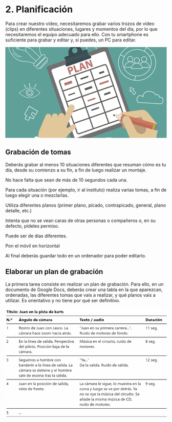 # 2. Planificación

Para crear nuestro vídeo, necesitaremos grabar varios trozos de vídeo (clips) en diferentes situaciones, lugares y momentos del día, por lo que necesitaremos el equipo adecuado para ello. Con tu smartphone es suficiente para grabar y editar y, si puedes, un PC para editar.

![imagen](media/image3.png)

## Grabación de tomas

Deberás grabar al menos 10 situaciones diferentes que resuman cómo es tu día, desde su comienzo a su fin, a fin de luego realizar un montaje.

No hace falta que sean de más de 10 segundos cada una.

Para cada situación (por ejemplo, ir al instituto) realiza varias tomas, a fin de luego elegir una o mezclarlas.

Utiliza diferentes planos (primer plano, picado, contrapicado, general, plano detalle, etc.)

Intenta que no se vean caras de otras personas o compañeros o, en su defecto, pídeles permiso.

Puede ser de días diferentes.

Pon el móvil en horizontal

Al final deberás guardar todo en un ordenador para poder editarlo.

## Elaborar un plan de grabación

La primera tarea consiste en realizar un plan de grabación. Para ello, en un documento de Google Docs, deberás crear una tabla en la que aparezcan, ordenadas, las diferentes tomas que vais a realizar, y qué planos vais a utilizar. Es orientativo y no tiene por qué ser definitivo.

![imagen](media/image4.png)
